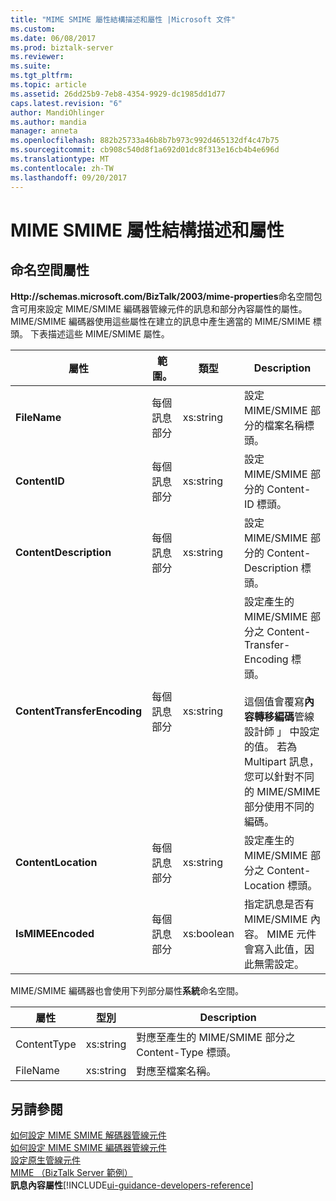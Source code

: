 ```yaml
---
title: "MIME SMIME 屬性結構描述和屬性 |Microsoft 文件"
ms.custom: 
ms.date: 06/08/2017
ms.prod: biztalk-server
ms.reviewer: 
ms.suite: 
ms.tgt_pltfrm: 
ms.topic: article
ms.assetid: 26dd25b9-7eb8-4354-9929-dc1985dd1d77
caps.latest.revision: "6"
author: MandiOhlinger
ms.author: mandia
manager: anneta
ms.openlocfilehash: 882b25733a46b8b7b973c992d465132df4c47b75
ms.sourcegitcommit: cb908c540d8f1a692d01dc8f313e16cb4b4e696d
ms.translationtype: MT
ms.contentlocale: zh-TW
ms.lasthandoff: 09/20/2017
---
```

# <a name="mime-smime-property-schema-and-properties"></a>MIME SMIME 屬性結構描述和屬性

## <a name="namespace-properties"></a>命名空間屬性
**Http://schemas.microsoft.com/BizTalk/2003/mime-properties**命名空間包含可用來設定 MIME/SMIME 編碼器管線元件的訊息和部分內容屬性的屬性。 MIME/SMIME 編碼器使用這些屬性在建立的訊息中產生適當的 MIME/SMIME 標頭。 下表描述這些 MIME/SMIME 屬性。  
  
|屬性|範圍。|類型|Description|  
|--------------|-----------|----------|-----------------|  
|**FileName**|每個訊息部分|xs:string|設定 MIME/SMIME 部分的檔案名稱標頭。|  
|**ContentID**|每個訊息部分|xs:string|設定 MIME/SMIME 部分的 Content-ID 標頭。|  
|**ContentDescription**|每個訊息部分|xs:string|設定 MIME/SMIME 部分的 Content-Description 標頭。|  
|**ContentTransferEncoding**|每個訊息部分|xs:string|設定產生的 MIME/SMIME 部分之 Content-Transfer-Encoding 標頭。<br /><br /> 這個值會覆寫**內容轉移編碼**管線設計師 」 中設定的值。 若為 Multipart 訊息，您可以針對不同的 MIME/SMIME 部分使用不同的編碼。|  
|**ContentLocation**|每個訊息部分|xs:string|設定產生的 MIME/SMIME 部分之 Content-Location 標頭。|  
|**IsMIMEEncoded**|每個訊息部分|xs:boolean|指定訊息是否有 MIME/SMIME 內容。 MIME 元件會寫入此值，因此無需設定。|  
  
 MIME/SMIME 編碼器也會使用下列部分屬性**系統**命名空間。  
  
|屬性|型別|Description|  
|--------------|----------|-----------------|  
|ContentType|xs:string|對應至產生的 MIME/SMIME 部分之 Content-Type 標頭。|  
|FileName|xs:string|對應至檔案名稱。|  
  
## <a name="see-also"></a>另請參閱  
 [如何設定 MIME SMIME 解碼器管線元件](../core/how-to-configure-the-mime-smime-decoder-pipeline-component.md)   
 [如何設定 MIME SMIME 編碼器管線元件](../core/how-to-configure-the-mime-smime-encoder-pipeline-component.md)   
 [設定原生管線元件](../core/configuring-native-pipeline-components.md)   
 [MIME （BizTalk Server 範例）](../core/mime-biztalk-server-sample.md)   
 **訊息內容屬性**[!INCLUDE[ui-guidance-developers-reference](../includes/ui-guidance-developers-reference.md)]